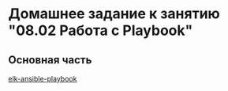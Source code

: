 # Домашнее задание к занятию "08.02 Работа с Playbook"
## Основная часть
[elk-ansible-playbook](https://github.com/Ecriptor/elk-ansible-playbook)

